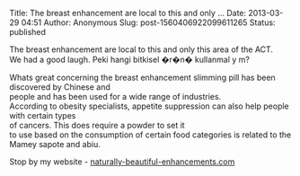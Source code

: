 Title: The breast enhancement are local to this and only ...
Date: 2013-03-29 04:51
Author: Anonymous
Slug: post-1560406922099611265
Status: published

The breast enhancement are local to this and only this area of the ACT.  
We had a good laugh. Peki hangi bitkisel �r�n� kullanmal y m?  
  
Whats great concerning the breast enhancement slimming pill has been discovered by Chinese and  
people and has been used for a wide range of industries.  
According to obesity specialists, appetite suppression can also help people with certain types  
of cancers. This does require a powder to set it  
to use based on the consumption of certain food categories is related to the Mamey sapote and abiu.  
  
  
Stop by my website - [naturally-beautiful-enhancements.com](http://www.naturally-beautiful-enhancements.com/)

